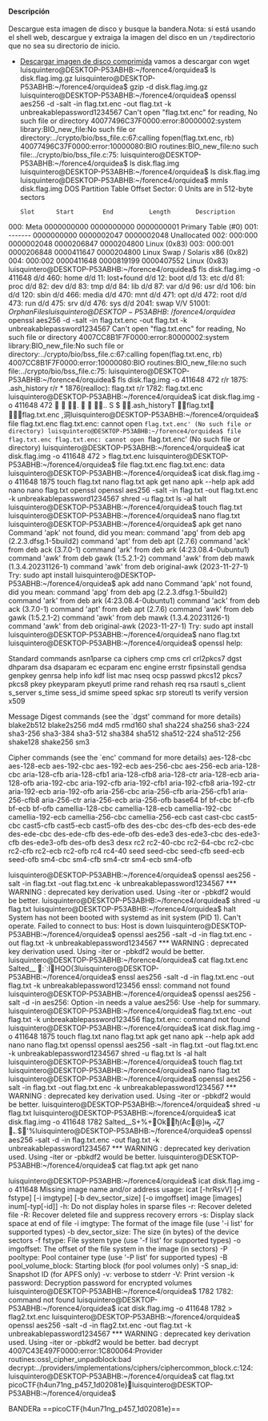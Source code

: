 #### Descripción

Descargue esta imagen de disco y busque la bandera.Nota: si está usando el shell web, descargue y extraiga la imagen del disco en un `/tmp`directorio que no sea su directorio de inicio.

- [Descargar imagen de disco comprimida](https://artifacts.picoctf.net/c/214/disk.flag.img.gz)
vamos a descargar con wget
luisquintero@DESKTOP-P53ABHB:~/forence4/orquidea$ ls
disk.flag.img.gz
luisquintero@DESKTOP-P53ABHB:~/forence4/orquidea$ gzip -d disk.flag.img.gz
luisquintero@DESKTOP-P53ABHB:~/forence4/orquidea$ openssl aes256 -d -salt -in flag.txt.enc -out flag.txt -k unbreakablepassword1234567
Can't open "flag.txt.enc" for reading, No such file or directory
40077496C37F0000:error:80000002:system library:BIO_new_file:No such file or directory:../crypto/bio/bss_file.c:67:calling fopen(flag.txt.enc, rb)
40077496C37F0000:error:10000080:BIO routines:BIO_new_file:no such file:../crypto/bio/bss_file.c:75:
luisquintero@DESKTOP-P53ABHB:~/forence4/orquidea$ ls
disk.flag.img
luisquintero@DESKTOP-P53ABHB:~/forence4/orquidea$ ls
disk.flag.img
luisquintero@DESKTOP-P53ABHB:~/forence4/orquidea$ mmls disk.flag.img
DOS Partition Table
Offset Sector: 0
Units are in 512-byte sectors

      Slot      Start        End          Length       Description
000:  Meta      0000000000   0000000000   0000000001   Primary Table (#0)
001:  -------   0000000000   0000002047   0000002048   Unallocated
002:  000:000   0000002048   0000206847   0000204800   Linux (0x83)
003:  000:001   0000206848   0000411647   0000204800   Linux Swap / Solaris x86 (0x82)
004:  000:002   0000411648   0000819199   0000407552   Linux (0x83)
luisquintero@DESKTOP-P53ABHB:~/forence4/orquidea$ fls disk.flag.img -o 411648
d/d 460:        home
d/d 11: lost+found
d/d 12: boot
d/d 13: etc
d/d 81: proc
d/d 82: dev
d/d 83: tmp
d/d 84: lib
d/d 87: var
d/d 96: usr
d/d 106:        bin
d/d 120:        sbin
d/d 466:        media
d/d 470:        mnt
d/d 471:        opt
d/d 472:        root
d/d 473:        run
d/d 475:        srv
d/d 476:        sys
d/d 2041:       swap
V/V 51001:      $OrphanFiles
luisquintero@DESKTOP-P53ABHB:~/forence4/orquidea$ openssl aes256 -d -salt -in flag.txt.enc -out flag.txt -k unbreakablepassword1234567
Can't open "flag.txt.enc" for reading, No such file or directory
4007CC8B1F7F0000:error:80000002:system library:BIO_new_file:No such file or directory:../crypto/bio/bss_file.c:67:calling fopen(flag.txt.enc, rb)
4007CC8B1F7F0000:error:10000080:BIO routines:BIO_new_file:no such file:../crypto/bio/bss_file.c:75:
luisquintero@DESKTOP-P53ABHB:~/forence4/orquidea$ fls disk.flag.img -o 411648 472
r/r 1875:       .ash_history
r/r * 1876(realloc):    flag.txt
r/r 1782:       flag.txt.enc
luisquintero@DESKTOP-P53ABHB:~/forence4/orquidea$ icat disk.flag.img -o 411648 472
   .       ..  S  $ .ash_historyT  flag.txt  flag.txt.enc                                               ,洞luisquintero@DESKTOP-P53ABHB:~/forence4/orquidea$ file flag.txt.enc
flag.txt.enc: cannot open `flag.txt.enc' (No such file or directory)
luisquintero@DESKTOP-P53ABHB:~/forence4/orquidea$ file flag.txt.enc
flag.txt.enc: cannot open `flag.txt.enc' (No such file or directory)
luisquintero@DESKTOP-P53ABHB:~/forence4/orquidea$ icat disk.flag.img -o 411648 472 > flag.txt.enc
luisquintero@DESKTOP-P53ABHB:~/forence4/orquidea$ file flag.txt.enc
flag.txt.enc: data
luisquintero@DESKTOP-P53ABHB:~/forence4/orquidea$ icat disk.flag.img -o 411648 1875
touch flag.txt
nano flag.txt
apk get nano
apk --help
apk add nano
nano flag.txt
openssl
openssl aes256 -salt -in flag.txt -out flag.txt.enc -k unbreakablepassword1234567
shred -u flag.txt
ls -al
halt
luisquintero@DESKTOP-P53ABHB:~/forence4/orquidea$ touch flag.txt
luisquintero@DESKTOP-P53ABHB:~/forence4/orquidea$ nano flag.txt
luisquintero@DESKTOP-P53ABHB:~/forence4/orquidea$ apk get nano
Command 'apk' not found, did you mean:
  command 'apg' from deb apg (2.2.3.dfsg.1-5build2)
  command 'apt' from deb apt (2.7.6)
  command 'ack' from deb ack (3.7.0-1)
  command 'ark' from deb ark (4:23.08.4-0ubuntu1)
  command 'awk' from deb gawk (1:5.2.1-2)
  command 'awk' from deb mawk (1.3.4.20231126-1)
  command 'awk' from deb original-awk (2023-11-27-1)
Try: sudo apt install <deb name>
luisquintero@DESKTOP-P53ABHB:~/forence4/orquidea$ apk add nano
Command 'apk' not found, did you mean:
  command 'apg' from deb apg (2.2.3.dfsg.1-5build2)
  command 'ark' from deb ark (4:23.08.4-0ubuntu1)
  command 'ack' from deb ack (3.7.0-1)
  command 'apt' from deb apt (2.7.6)
  command 'awk' from deb gawk (1:5.2.1-2)
  command 'awk' from deb mawk (1.3.4.20231126-1)
  command 'awk' from deb original-awk (2023-11-27-1)
Try: sudo apt install <deb name>
luisquintero@DESKTOP-P53ABHB:~/forence4/orquidea$ nano flag.txt
luisquintero@DESKTOP-P53ABHB:~/forence4/orquidea$ openssl
help:

Standard commands
asn1parse         ca                ciphers           cmp
cms               crl               crl2pkcs7         dgst
dhparam           dsa               dsaparam          ec
ecparam           enc               engine            errstr
fipsinstall       gendsa            genpkey           genrsa
help              info              kdf               list
mac               nseq              ocsp              passwd
pkcs12            pkcs7             pkcs8             pkey
pkeyparam         pkeyutl           prime             rand
rehash            req               rsa               rsautl
s_client          s_server          s_time            sess_id
smime             speed             spkac             srp
storeutl          ts                verify            version
x509

Message Digest commands (see the `dgst' command for more details)
blake2b512        blake2s256        md4               md5
rmd160            sha1              sha224            sha256
sha3-224          sha3-256          sha3-384          sha3-512
sha384            sha512            sha512-224        sha512-256
shake128          shake256          sm3

Cipher commands (see the `enc' command for more details)
aes-128-cbc       aes-128-ecb       aes-192-cbc       aes-192-ecb
aes-256-cbc       aes-256-ecb       aria-128-cbc      aria-128-cfb
aria-128-cfb1     aria-128-cfb8     aria-128-ctr      aria-128-ecb
aria-128-ofb      aria-192-cbc      aria-192-cfb      aria-192-cfb1
aria-192-cfb8     aria-192-ctr      aria-192-ecb      aria-192-ofb
aria-256-cbc      aria-256-cfb      aria-256-cfb1     aria-256-cfb8
aria-256-ctr      aria-256-ecb      aria-256-ofb      base64
bf                bf-cbc            bf-cfb            bf-ecb
bf-ofb            camellia-128-cbc  camellia-128-ecb  camellia-192-cbc
camellia-192-ecb  camellia-256-cbc  camellia-256-ecb  cast
cast-cbc          cast5-cbc         cast5-cfb         cast5-ecb
cast5-ofb         des               des-cbc           des-cfb
des-ecb           des-ede           des-ede-cbc       des-ede-cfb
des-ede-ofb       des-ede3          des-ede3-cbc      des-ede3-cfb
des-ede3-ofb      des-ofb           des3              desx
rc2               rc2-40-cbc        rc2-64-cbc        rc2-cbc
rc2-cfb           rc2-ecb           rc2-ofb           rc4
rc4-40            seed              seed-cbc          seed-cfb
seed-ecb          seed-ofb          sm4-cbc           sm4-cfb
sm4-ctr           sm4-ecb           sm4-ofb

luisquintero@DESKTOP-P53ABHB:~/forence4/orquidea$ openssl aes256 -salt -in flag.txt -out flag.txt.enc -k unbreakablepassword1234567
*** WARNING : deprecated key derivation used.
Using -iter or -pbkdf2 would be better.
luisquintero@DESKTOP-P53ABHB:~/forence4/orquidea$ shred -u flag.txt
luisquintero@DESKTOP-P53ABHB:~/forence4/orquidea$ halt
System has not been booted with systemd as init system (PID 1). Can't operate.
Failed to connect to bus: Host is down
luisquintero@DESKTOP-P53ABHB:~/forence4/orquidea$ openssl aes256 -salt -d -in flag.txt.enc -out flag.txt -k unbreakablepassword1234567
*** WARNING : deprecated key derivation used.
Using -iter or -pbkdf2 would be better.
luisquintero@DESKTOP-P53ABHB:~/forence4/orquidea$ cat flag.txt.enc
Salted__        :`:ӀHQO{3luisquintero@DESKTOP-P53ABHB:~/forence4/orquidea$ enssl aes256 -salt -d -in flag.txt.enc -out flag.txt -k unbreakablepassword123456
enssl: command not found
luisquintero@DESKTOP-P53ABHB:~/forence4/orquidea$ openssl aes256 -salt -d -in
aes256: Option -in needs a value
aes256: Use -help for summary.
luisquintero@DESKTOP-P53ABHB:~/forence4/orquidea$ flag.txt.enc -out flag.txt -k unbreakablepassword123456
flag.txt.enc: command not found
luisquintero@DESKTOP-P53ABHB:~/forence4/orquidea$ icat disk.flag.img -o 411648 1875
touch flag.txt
nano flag.txt
apk get nano
apk --help
apk add nano
nano flag.txt
openssl
openssl aes256 -salt -in flag.txt -out flag.txt.enc -k unbreakablepassword1234567
shred -u flag.txt
ls -al
halt
luisquintero@DESKTOP-P53ABHB:~/forence4/orquidea$ touch flag.txt
luisquintero@DESKTOP-P53ABHB:~/forence4/orquidea$ nano flag.txt
luisquintero@DESKTOP-P53ABHB:~/forence4/orquidea$ openssl aes256 -salt -in flag.txt -out flag.txt.enc -k unbreakablepassword1234567
*** WARNING : deprecated key derivation used.
Using -iter or -pbkdf2 would be better.
luisquintero@DESKTOP-P53ABHB:~/forence4/orquidea$ shred -u flag.txt
luisquintero@DESKTOP-P53ABHB:~/forence4/orquidea$ icat disk.flag.img -o 411648 1782
Salted__S+%+Okђ(Ac@]ԣ
ޢȤ7 ؎$'%luisquintero@DESKTOP-P53ABHB:~/forence4/orquidea$ openssl aes256 -salt -d -in flag.txt.enc -out flag.txt -k unbreakablepassword1234567
*** WARNING : deprecated key derivation used.
Using -iter or -pbkdf2 would be better.
luisquintero@DESKTOP-P53ABHB:~/forence4/orquidea$ cat flag.txt
apk get nano

luisquintero@DESKTOP-P53ABHB:~/forence4/orquidea$ icat disk.flag.img -o 411648
Missing image name and/or address
usage: icat [-hrRsvV] [-f fstype] [-i imgtype] [-b dev_sector_size] [-o imgoffset] image [images] inum[-typ[-id]]
        -h: Do not display holes in sparse files
        -r: Recover deleted file
        -R: Recover deleted file and suppress recovery errors
        -s: Display slack space at end of file
        -i imgtype: The format of the image file (use '-i list' for supported types)
        -b dev_sector_size: The size (in bytes) of the device sectors
        -f fstype: File system type (use '-f list' for supported types)
        -o imgoffset: The offset of the file system in the image (in sectors)
        -P pooltype: Pool container type (use '-P list' for supported types)
        -B pool_volume_block: Starting block (for pool volumes only)
        -S snap_id: Snapshot ID (for APFS only)
        -v: verbose to stderr
        -V: Print version
        -k password: Decryption password for encrypted volumes
luisquintero@DESKTOP-P53ABHB:~/forence4/orquidea$ 1782
1782: command not found
luisquintero@DESKTOP-P53ABHB:~/forence4/orquidea$ icat disk.flag.img -o 411648 1782  > flag2.txt.enc
luisquintero@DESKTOP-P53ABHB:~/forence4/orquidea$ openssl aes256 -salt -d -in flag2.txt.enc -out flag.txt -k unbreakablepassword1234567
*** WARNING : deprecated key derivation used.
Using -iter or -pbkdf2 would be better.
bad decrypt
4007C43E497F0000:error:1C800064:Provider routines:ossl_cipher_unpadblock:bad decrypt:../providers/implementations/ciphers/ciphercommon_block.c:124:
luisquintero@DESKTOP-P53ABHB:~/forence4/orquidea$ cat flag.txt
picoCTF{h4un71ng_p457_1d02081e}luisquintero@DESKTOP-P53ABHB:~/forence4/orquidea$



BANDERa
==picoCTF{h4un71ng_p457_1d02081e}==

